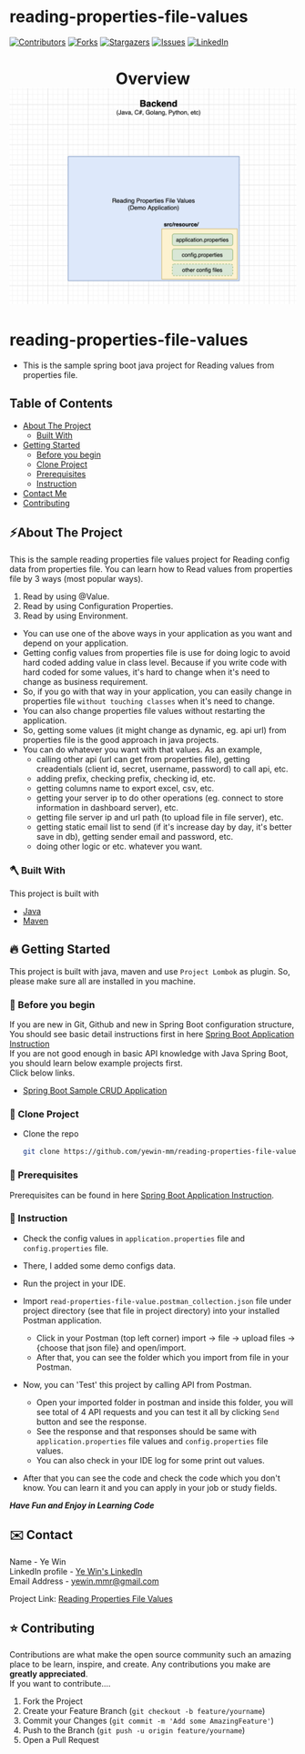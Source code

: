 # reading-properties-file-values
<!-- PROJECT SHIELDS -->

<!--
*** I'm using markdown "reference style" links for readability.
*** Reference links are enclosed in brackets [ ] instead of parentheses ( ).
*** See the bottom of this document for the declaration of the reference variables
*** for contributors-url, forks-url, etc. This is an optional, concise syntax you may use.
*** https://www.markdownguide.org/basic-syntax/#reference-style-links
-->
[![Contributors][contributors-shield]][contributors-url]
[![Forks][forks-shield]][forks-url]
[![Stargazers][stars-shield]][stars-url]
[![Issues][issues-shield]][issues-url]
[![LinkedIn][linkedin-shield]][linkedin-url]

<!-- MARKDOWN LINKS & IMAGES -->
<!-- https://www.markdownguide.org/basic-syntax/#reference-style-links -->
[contributors-shield]: https://img.shields.io/github/contributors/yewin-mm/reading-properties-file-values.svg?style=for-the-badge
[contributors-url]: https://github.com/yewin-mm/reading-properties-file-values/graphs/contributors
[forks-shield]: https://img.shields.io/github/forks/yewin-mm/reading-properties-file-values.svg?style=for-the-badge
[forks-url]: https://github.com/yewin-mm/reading-properties-file-values/network/members
[stars-shield]: https://img.shields.io/github/stars/yewin-mm/reading-properties-file-values.svg?style=for-the-badge
[stars-url]: https://github.com/yewin-mm/reading-properties-file-values/stargazers
[issues-shield]: https://img.shields.io/github/issues/yewin-mm/reading-properties-file-values.svg?style=for-the-badge
[issues-url]: https://github.com/yewin-mm/reading-properties-file-values/issues
[linkedin-shield]: https://img.shields.io/badge/-LinkedIn-black.svg?style=for-the-badge&logo=linkedin&colorB=555
[linkedin-url]: https://www.linkedin.com/in/ye-win-1a33a292/
[product-screenshot]: images/screenshot.png


<h1 align="center">
  Overview
  <img src="https://github.com/yewin-mm/reading-properties-file-values/blob/master/github/template/images/overview/Reading_Properties_File_Values.png" /><br/>
</h1>

# reading-properties-file-values
* This is the sample spring boot java project for Reading values from properties file.

<!-- TABLE OF CONTENTS -->
## Table of Contents
- [About The Project](#about-the-project)
    - [Built With](#built-with)
- [Getting Started](#getting-started)
    - [Before you begin](#before-you-begin)
    - [Clone Project](#clone-project)
    - [Prerequisites](#prerequisites)
    - [Instruction](#instruction)
- [Contact Me](#contact)
- [Contributing](#Contributing)


<a name="about-the-project"></a>
## ⚡️About The Project
This is the sample reading properties file values project for Reading config data from properties file.
You can learn how to Read values from properties file by 3 ways (most popular ways).
1. Read by using @Value.
2. Read by using Configuration Properties.
3. Read by using Environment.
* You can use one of the above ways in your application as you want and depend on your application.
* Getting config values from properties file is use for doing logic to avoid hard coded adding value in class level. 
Because if you write code with hard coded for some values, it's hard to change when it's need to change as business requirement.
* So, if you go with that way in your application, you can easily change in properties file `without touching classes` when it's need to change.
* You can also change properties file values without restarting the application.
* So, getting some values (it might change as dynamic, eg. api url) from properties file is the good approach in java projects.
* You can do whatever you want with that values. As an example, 
  * calling other api (url can get from properties file), getting creadentials (client id, secret, username, password) to call api, etc.
  * adding prefix, checking prefix, checking id, etc.
  * getting columns name to export excel, csv, etc.
  * getting your server ip to do other operations (eg. connect to store information in dashboard server), etc.
  * getting file server ip and url path (to upload file in file server), etc.
  * getting static email list to send (if it's increase day by day, it's better save in db), getting sender email and password, etc.
  * doing other logic or etc. whatever you want.

<a name="built-with"></a>
### 🪓 Built With
This project is built with
* [Java](https://www.oracle.com/au/java/technologies/javase/javase-jdk8-downloads.html)
* [Maven](https://maven.apache.org/download.cgi)


<a name="getting-started"></a>
## 🔥 Getting Started
This project is built with java, maven and use `Project Lombok` as plugin.
So, please make sure all are installed in you machine.


<a name="before-you-begin"></a>
### 🔔 Before you begin
If you are new in Git, Github and new in Spring Boot configuration structure, <br>
You should see basic detail instructions first in here [Spring Boot Application Instruction](https://github.com/yewin-mm/spring-boot-app-instruction)<br>
If you are not good enough in basic API knowledge with Java Spring Boot, you should learn below example projects first. <br>
Click below links.
* [Spring Boot Sample CRUD Application](https://github.com/yewin-mm/spring-boot-sample-crud)


<a name="clone-project"></a>
### 🥡 Clone Project
* Clone the repo
   ```sh
   git clone https://github.com/yewin-mm/reading-properties-file-values.git


<a name="prerequisites"></a>
### 🔑 Prerequisites
Prerequisites can be found in here [Spring Boot Application Instruction](https://github.com/yewin-mm/spring-boot-app-instruction).


<a name="instruction"></a>
### 📝 Instruction
* Check the config values in `application.properties` file and `config.properties` file.
* There, I added some demo configs data.
* Run the project in your IDE.

* Import `read-properties-file-value.postman_collection.json` file under project directory (see that file in project directory) into your installed Postman application.
    * Click in your Postman (top left corner) import -> file -> upload files -> {choose that json file} and open/import.
    * After that, you can see the folder which you import from file in your Postman.
* Now, you can 'Test' this project by calling API from Postman.
    * Open your imported folder in postman and inside this folder, you will see total of 4 API requests and you can test it all by clicking `Send` button and see the response.
    * See the response and that responses should be same with `application.properties` file values and `config.properties` file values.
    * You can also check in your IDE log for some print out values.

* After that you can see the code and check the code which you don't know. You can learn it and you can apply in your job or study fields.

***Have Fun and Enjoy in Learning Code***


<a name="contact"></a>
## ✉️ Contact
Name - Ye Win <br> LinkedIn profile -  [Ye Win's LinkedIn](https://www.linkedin.com/in/ye-win-1a33a292/)  <br> Email Address - yewin.mmr@gmail.com

Project Link: [Reading Properties File Values](https://github.com/yewin-mm/reading-properties-file-values)


<a name="contributing"></a>
## ⭐ Contributing
Contributions are what make the open source community such an amazing place to be learn, inspire, and create. Any contributions you make are **greatly appreciated**.
<br>If you want to contribute....
1. Fork the Project
2. Create your Feature Branch (`git checkout -b feature/yourname`)
3. Commit your Changes (`git commit -m 'Add some AmazingFeature'`)
4. Push to the Branch (`git push -u origin feature/yourname`)
5. Open a Pull Request


